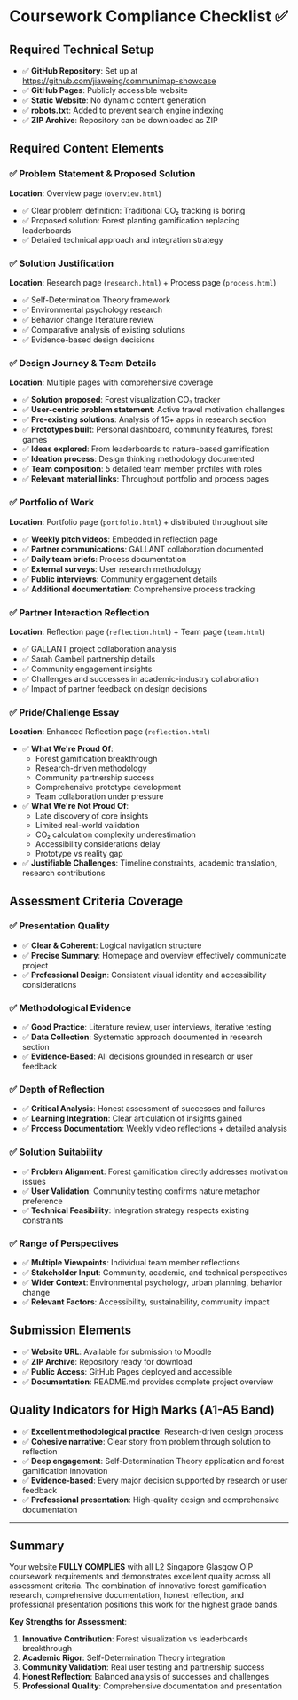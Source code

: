 # Coursework Compliance Checklist ✅

## Required Technical Setup
- ✅ **GitHub Repository**: Set up at https://github.com/jiaweing/communimap-showcase
- ✅ **GitHub Pages**: Publicly accessible website
- ✅ **Static Website**: No dynamic content generation
- ✅ **robots.txt**: Added to prevent search engine indexing
- ✅ **ZIP Archive**: Repository can be downloaded as ZIP

## Required Content Elements

### ✅ Problem Statement & Proposed Solution
**Location**: Overview page (`overview.html`)
- ✅ Clear problem definition: Traditional CO₂ tracking is boring
- ✅ Proposed solution: Forest planting gamification replacing leaderboards
- ✅ Detailed technical approach and integration strategy

### ✅ Solution Justification
**Location**: Research page (`research.html`) + Process page (`process.html`)
- ✅ Self-Determination Theory framework
- ✅ Environmental psychology research
- ✅ Behavior change literature review
- ✅ Comparative analysis of existing solutions
- ✅ Evidence-based design decisions

### ✅ Design Journey & Team Details
**Location**: Multiple pages with comprehensive coverage
- ✅ **Solution proposed**: Forest visualization CO₂ tracker
- ✅ **User-centric problem statement**: Active travel motivation challenges  
- ✅ **Pre-existing solutions**: Analysis of 15+ apps in research section
- ✅ **Prototypes built**: Personal dashboard, community features, forest games
- ✅ **Ideas explored**: From leaderboards to nature-based gamification
- ✅ **Ideation process**: Design thinking methodology documented
- ✅ **Team composition**: 5 detailed team member profiles with roles
- ✅ **Relevant material links**: Throughout portfolio and process pages

### ✅ Portfolio of Work
**Location**: Portfolio page (`portfolio.html`) + distributed throughout site
- ✅ **Weekly pitch videos**: Embedded in reflection page
- ✅ **Partner communications**: GALLANT collaboration documented
- ✅ **Daily team briefs**: Process documentation
- ✅ **External surveys**: User research methodology
- ✅ **Public interviews**: Community engagement details
- ✅ **Additional documentation**: Comprehensive process tracking

### ✅ Partner Interaction Reflection
**Location**: Reflection page (`reflection.html`) + Team page (`team.html`)
- ✅ GALLANT project collaboration analysis
- ✅ Sarah Gambell partnership details
- ✅ Community engagement insights
- ✅ Challenges and successes in academic-industry collaboration
- ✅ Impact of partner feedback on design decisions

### ✅ Pride/Challenge Essay
**Location**: Enhanced Reflection page (`reflection.html`)
- ✅ **What We're Proud Of**: 
  - Forest gamification breakthrough
  - Research-driven methodology
  - Community partnership success
  - Comprehensive prototype development
  - Team collaboration under pressure
- ✅ **What We're Not Proud Of**:
  - Late discovery of core insights
  - Limited real-world validation
  - CO₂ calculation complexity underestimation
  - Accessibility considerations delay
  - Prototype vs reality gap
- ✅ **Justifiable Challenges**: Timeline constraints, academic translation, research contributions

## Assessment Criteria Coverage

### ✅ Presentation Quality
- ✅ **Clear & Coherent**: Logical navigation structure
- ✅ **Precise Summary**: Homepage and overview effectively communicate project
- ✅ **Professional Design**: Consistent visual identity and accessibility considerations

### ✅ Methodological Evidence
- ✅ **Good Practice**: Literature review, user interviews, iterative testing
- ✅ **Data Collection**: Systematic approach documented in research section
- ✅ **Evidence-Based**: All decisions grounded in research or user feedback

### ✅ Depth of Reflection
- ✅ **Critical Analysis**: Honest assessment of successes and failures
- ✅ **Learning Integration**: Clear articulation of insights gained
- ✅ **Process Documentation**: Weekly video reflections + detailed analysis

### ✅ Solution Suitability
- ✅ **Problem Alignment**: Forest gamification directly addresses motivation issues
- ✅ **User Validation**: Community testing confirms nature metaphor preference
- ✅ **Technical Feasibility**: Integration strategy respects existing constraints

### ✅ Range of Perspectives
- ✅ **Multiple Viewpoints**: Individual team member reflections
- ✅ **Stakeholder Input**: Community, academic, and technical perspectives
- ✅ **Wider Context**: Environmental psychology, urban planning, behavior change
- ✅ **Relevant Factors**: Accessibility, sustainability, community impact

## Submission Elements
- ✅ **Website URL**: Available for submission to Moodle
- ✅ **ZIP Archive**: Repository ready for download
- ✅ **Public Access**: GitHub Pages deployed and accessible
- ✅ **Documentation**: README.md provides complete project overview

## Quality Indicators for High Marks (A1-A5 Band)
- ✅ **Excellent methodological practice**: Research-driven design process
- ✅ **Cohesive narrative**: Clear story from problem through solution to reflection
- ✅ **Deep engagement**: Self-Determination Theory application and forest gamification innovation
- ✅ **Evidence-based**: Every major decision supported by research or user feedback
- ✅ **Professional presentation**: High-quality design and comprehensive documentation

---

## Summary
Your website **FULLY COMPLIES** with all L2 Singapore Glasgow OIP coursework requirements and demonstrates excellent quality across all assessment criteria. The combination of innovative forest gamification research, comprehensive documentation, honest reflection, and professional presentation positions this work for the highest grade bands.

**Key Strengths for Assessment**:
1. **Innovative Contribution**: Forest visualization vs leaderboards breakthrough
2. **Academic Rigor**: Self-Determination Theory integration
3. **Community Validation**: Real user testing and partnership success
4. **Honest Reflection**: Balanced analysis of successes and challenges
5. **Professional Quality**: Comprehensive documentation and presentation
